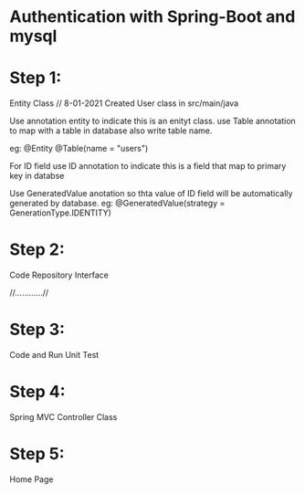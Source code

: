 # Authentication with Spring-Boot and mysql
 

# Step 1:
Entity Class // 8-01-2021
Created User class in src/main/java 

Use annotation entity to indicate this is an enityt class.
use Table annotation to map with a table in database also write table name. 

eg: @Entity
    @Table(name = "users")

For ID field use ID annotation to indicate this is a field that map to primary key in databse

Use GeneratedValue anotation so thta value of ID field will be automatically generated by database. 
eg: @GeneratedValue(strategy = GenerationType.IDENTITY)

# Step 2:
Code Repository Interface

//............//

# Step 3:
Code and Run Unit Test

# Step 4:
Spring MVC Controller Class

# Step 5:
Home Page
